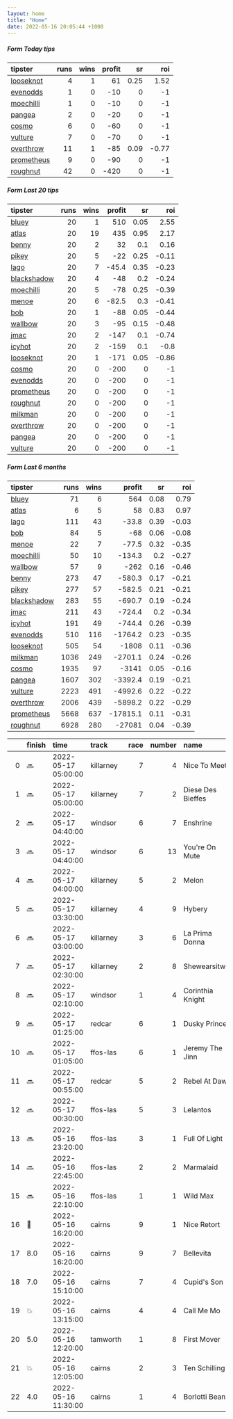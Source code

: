 ```yaml
---   
layout: home  
title: "Home"   
date: 2022-05-16 20:05:44 +1000  
---   
```



##### Form Today tips   

| tipster                                                       |   runs |   wins |   profit |   sr |   roi |
|:--------------------------------------------------------------|-------:|-------:|---------:|-----:|------:|
| [looseknot](https://mrwayneo.github.io/tips/looseknot.html)   |      4 |      1 |       61 | 0.25 |  1.52 |
| [evenodds](https://mrwayneo.github.io/tips/evenodds.html)     |      1 |      0 |      -10 | 0    | -1    |
| [moechilli](https://mrwayneo.github.io/tips/moechilli.html)   |      1 |      0 |      -10 | 0    | -1    |
| [pangea](https://mrwayneo.github.io/tips/pangea.html)         |      2 |      0 |      -20 | 0    | -1    |
| [cosmo](https://mrwayneo.github.io/tips/cosmo.html)           |      6 |      0 |      -60 | 0    | -1    |
| [vulture](https://mrwayneo.github.io/tips/vulture.html)       |      7 |      0 |      -70 | 0    | -1    |
| [overthrow](https://mrwayneo.github.io/tips/overthrow.html)   |     11 |      1 |      -85 | 0.09 | -0.77 |
| [prometheus](https://mrwayneo.github.io/tips/prometheus.html) |      9 |      0 |      -90 | 0    | -1    |
| [roughnut](https://mrwayneo.github.io/tips/roughnut.html)     |     42 |      0 |     -420 | 0    | -1    |

##### Form Last 20 tips   

| tipster                                                         |   runs |   wins |   profit |   sr |   roi |
|:----------------------------------------------------------------|-------:|-------:|---------:|-----:|------:|
| [bluey](https://mrwayneo.github.io/tips/bluey.html)             |     20 |      1 |    510   | 0.05 |  2.55 |
| [atlas](https://mrwayneo.github.io/tips/atlas.html)             |     20 |     19 |    435   | 0.95 |  2.17 |
| [benny](https://mrwayneo.github.io/tips/benny.html)             |     20 |      2 |     32   | 0.1  |  0.16 |
| [pikey](https://mrwayneo.github.io/tips/pikey.html)             |     20 |      5 |    -22   | 0.25 | -0.11 |
| [lago](https://mrwayneo.github.io/tips/lago.html)               |     20 |      7 |    -45.4 | 0.35 | -0.23 |
| [blackshadow](https://mrwayneo.github.io/tips/blackshadow.html) |     20 |      4 |    -48   | 0.2  | -0.24 |
| [moechilli](https://mrwayneo.github.io/tips/moechilli.html)     |     20 |      5 |    -78   | 0.25 | -0.39 |
| [menoe](https://mrwayneo.github.io/tips/menoe.html)             |     20 |      6 |    -82.5 | 0.3  | -0.41 |
| [bob](https://mrwayneo.github.io/tips/bob.html)                 |     20 |      1 |    -88   | 0.05 | -0.44 |
| [wallbow](https://mrwayneo.github.io/tips/wallbow.html)         |     20 |      3 |    -95   | 0.15 | -0.48 |
| [jmac](https://mrwayneo.github.io/tips/jmac.html)               |     20 |      2 |   -147   | 0.1  | -0.74 |
| [icyhot](https://mrwayneo.github.io/tips/icyhot.html)           |     20 |      2 |   -159   | 0.1  | -0.8  |
| [looseknot](https://mrwayneo.github.io/tips/looseknot.html)     |     20 |      1 |   -171   | 0.05 | -0.86 |
| [cosmo](https://mrwayneo.github.io/tips/cosmo.html)             |     20 |      0 |   -200   | 0    | -1    |
| [evenodds](https://mrwayneo.github.io/tips/evenodds.html)       |     20 |      0 |   -200   | 0    | -1    |
| [prometheus](https://mrwayneo.github.io/tips/prometheus.html)   |     20 |      0 |   -200   | 0    | -1    |
| [roughnut](https://mrwayneo.github.io/tips/roughnut.html)       |     20 |      0 |   -200   | 0    | -1    |
| [milkman](https://mrwayneo.github.io/tips/milkman.html)         |     20 |      0 |   -200   | 0    | -1    |
| [overthrow](https://mrwayneo.github.io/tips/overthrow.html)     |     20 |      0 |   -200   | 0    | -1    |
| [pangea](https://mrwayneo.github.io/tips/pangea.html)           |     20 |      0 |   -200   | 0    | -1    |
| [vulture](https://mrwayneo.github.io/tips/vulture.html)         |     20 |      0 |   -200   | 0    | -1    |

##### Form Last 6 months   

| tipster                                                         |   runs |   wins |   profit |   sr |   roi |
|:----------------------------------------------------------------|-------:|-------:|---------:|-----:|------:|
| [bluey](https://mrwayneo.github.io/tips/bluey.html)             |     71 |      6 |    564   | 0.08 |  0.79 |
| [atlas](https://mrwayneo.github.io/tips/atlas.html)             |      6 |      5 |     58   | 0.83 |  0.97 |
| [lago](https://mrwayneo.github.io/tips/lago.html)               |    111 |     43 |    -33.8 | 0.39 | -0.03 |
| [bob](https://mrwayneo.github.io/tips/bob.html)                 |     84 |      5 |    -68   | 0.06 | -0.08 |
| [menoe](https://mrwayneo.github.io/tips/menoe.html)             |     22 |      7 |    -77.5 | 0.32 | -0.35 |
| [moechilli](https://mrwayneo.github.io/tips/moechilli.html)     |     50 |     10 |   -134.3 | 0.2  | -0.27 |
| [wallbow](https://mrwayneo.github.io/tips/wallbow.html)         |     57 |      9 |   -262   | 0.16 | -0.46 |
| [benny](https://mrwayneo.github.io/tips/benny.html)             |    273 |     47 |   -580.3 | 0.17 | -0.21 |
| [pikey](https://mrwayneo.github.io/tips/pikey.html)             |    277 |     57 |   -582.5 | 0.21 | -0.21 |
| [blackshadow](https://mrwayneo.github.io/tips/blackshadow.html) |    283 |     55 |   -690.7 | 0.19 | -0.24 |
| [jmac](https://mrwayneo.github.io/tips/jmac.html)               |    211 |     43 |   -724.4 | 0.2  | -0.34 |
| [icyhot](https://mrwayneo.github.io/tips/icyhot.html)           |    191 |     49 |   -744.4 | 0.26 | -0.39 |
| [evenodds](https://mrwayneo.github.io/tips/evenodds.html)       |    510 |    116 |  -1764.2 | 0.23 | -0.35 |
| [looseknot](https://mrwayneo.github.io/tips/looseknot.html)     |    505 |     54 |  -1808   | 0.11 | -0.36 |
| [milkman](https://mrwayneo.github.io/tips/milkman.html)         |   1036 |    249 |  -2701.1 | 0.24 | -0.26 |
| [cosmo](https://mrwayneo.github.io/tips/cosmo.html)             |   1935 |     97 |  -3141   | 0.05 | -0.16 |
| [pangea](https://mrwayneo.github.io/tips/pangea.html)           |   1607 |    302 |  -3392.4 | 0.19 | -0.21 |
| [vulture](https://mrwayneo.github.io/tips/vulture.html)         |   2223 |    491 |  -4992.6 | 0.22 | -0.22 |
| [overthrow](https://mrwayneo.github.io/tips/overthrow.html)     |   2006 |    439 |  -5898.2 | 0.22 | -0.29 |
| [prometheus](https://mrwayneo.github.io/tips/prometheus.html)   |   5668 |    637 | -17815.1 | 0.11 | -0.31 |
| [roughnut](https://mrwayneo.github.io/tips/roughnut.html)       |   6928 |    280 | -27081   | 0.04 | -0.39 |

|    | finish            | time                | track     |   race |   number | name              |   odds | tipster             |
|---:|:------------------|:--------------------|:----------|-------:|---------:|:------------------|-------:|:--------------------|
|  0 | :soon:            | 2022-05-17 05:00:00 | killarney |      7 |        4 | Nice To Meet      |   9.5  | evenodds,overthrow  |
|  1 | :soon:            | 2022-05-17 05:00:00 | killarney |      7 |        2 | Diese Des Bieffes |   3.8  | vulture             |
|  2 | :soon:            | 2022-05-17 04:40:00 | windsor   |      6 |        7 | Enshrine          |   1.28 | vulture             |
|  3 | :soon:            | 2022-05-17 04:40:00 | windsor   |      6 |       13 | You're On Mute    |   8    | looseknot           |
|  4 | :soon:            | 2022-05-17 04:00:00 | killarney |      5 |        2 | Melon             |   2.75 | overthrow           |
|  5 | :soon:            | 2022-05-17 03:30:00 | killarney |      4 |        9 | Hybery            |  11    | overthrow           |
|  6 | :soon:            | 2022-05-17 03:00:00 | killarney |      3 |        6 | La Prima Donna    |   1.3  | overthrow           |
|  7 | :soon:            | 2022-05-17 02:30:00 | killarney |      2 |        8 | Shewearsitwell    |   1.8  | overthrow           |
|  8 | :soon:            | 2022-05-17 02:10:00 | windsor   |      1 |        4 | Corinthia Knight  |   7.5  | pangea              |
|  9 | :soon:            | 2022-05-17 01:25:00 | redcar    |      6 |        1 | Dusky Prince      |   3.3  | pangea,looseknot    |
| 10 | :soon:            | 2022-05-17 01:05:00 | ffos-las  |      6 |        1 | Jeremy The Jinn   |   2.1  | vulture             |
| 11 | :soon:            | 2022-05-17 00:55:00 | redcar    |      5 |        2 | Rebel At Dawn     |   3.1  | vulture             |
| 12 | :soon:            | 2022-05-17 00:30:00 | ffos-las  |      5 |        3 | Lelantos          |   2.88 | overthrow           |
| 13 | :soon:            | 2022-05-16 23:20:00 | ffos-las  |      3 |        1 | Full Of Light     |   2    | overthrow           |
| 14 | :soon:            | 2022-05-16 22:45:00 | ffos-las  |      2 |        2 | Marmalaid         |   1.83 | overthrow           |
| 15 | :soon:            | 2022-05-16 22:10:00 | ffos-las  |      1 |        1 | Wild Max          |   1.26 | vulture             |
| 16 | :3rd_place_medal: | 2022-05-16 16:20:00 | cairns    |      9 |        1 | Nice Retort       |   4.75 | vulture             |
| 17 | 8.0               | 2022-05-16 16:20:00 | cairns    |      9 |        7 | Bellevita         |   6.5  | overthrow           |
| 18 | 7.0               | 2022-05-16 15:10:00 | cairns    |      7 |        4 | Cupid's Son       |  10    | vulture             |
| 19 | :boom:            | 2022-05-16 13:15:00 | cairns    |      4 |        4 | Call Me Mo        |   2.1  | overthrow           |
| 20 | 5.0               | 2022-05-16 12:20:00 | tamworth  |      1 |        8 | First Mover       |   4    | looseknot           |
| 21 | :boom:            | 2022-05-16 12:05:00 | cairns    |      2 |        3 | Ten Schilling     |   8.5  | looseknot           |
| 22 | 4.0               | 2022-05-16 11:30:00 | cairns    |      1 |        4 | Borlotti Beans    |   3.4  | overthrow,moechilli |